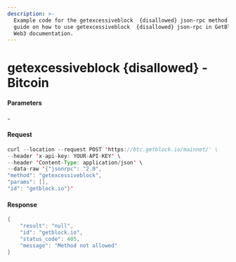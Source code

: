 ```yaml
---
description: >-
  Example code for the getexcessiveblock  {disallowed} json-rpc method. Сomplete
  guide on how to use getexcessiveblock  {disallowed} json-rpc in GetBlock.io
  Web3 documentation.
---
```


# getexcessiveblock {disallowed} - Bitcoin

#### Parameters

\-

#### Request

```java
curl --location --request POST 'https://btc.getblock.io/mainnet/' \
--header 'x-api-key: YOUR-API-KEY' \
--header 'Content-Type: application/json' \
--data-raw '{"jsonrpc": "2.0",
"method": "getexcessiveblock",
"params": [],
"id": "getblock.io"}'
```

#### Response

```java
{
    "result": "null",
    "id": "getblock.io",
    "status_code": 405,
    "message": "Method not allowed"
}
```
